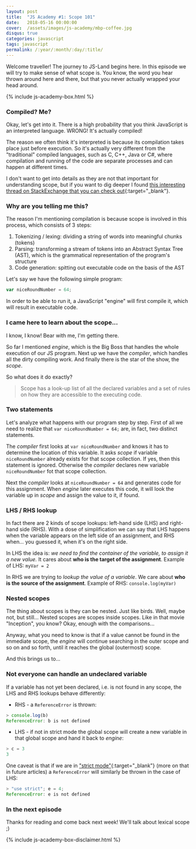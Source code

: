 ```yaml
---
layout: post
title:  "JS Academy #1: Scope 101"
date:   2018-05-16 00:00:00
cover:	/assets/images/js-academy/mbp-coffee.jpg
disqus: true
categories: javascript
tags: javascript
permalink: /:year/:month/:day/:title/
---
```


Welcome traveller! The journey to JS-Land begins here. In this episode we will try to make sense of what scope is. You know, the word you hear thrown around here and there, but that you never actually wrapped your head around.

{% include js-academy-box.html %}

### Compiled? Me?

Okay, let's get into it. There is a high probability that you think JavaScript is an interpreted language. WRONG! It's actually compiled! 
<!-- But don't beat yourself too hard if you didn't know that, I just learned it recently too.  -->

The reason we often think it's interpreted is because its compilation takes place just before execution. So it's actually very different from the "traditional" compiled languages, such as C, C++, Java or C#, where compilation and running of the code are separate processes and can happen at different times.

I don't want to get into details as they are not that important for understanding scope, but if you want to dig deeper I found [this interesting thread on StackExchange that you can check out](https://softwareengineering.stackexchange.com/questions/138521/is-javascript-interpreted-by-design){:target="_blank"}.

### Why are you telling me this?

The reason I'm mentioning compilation is because scope is involved in this process, which consists of 3 steps:
<!-- when JavaScript is processed, it typically undergoes three steps characteristic for compilation: -->

1. Tokenizing / lexing: dividing a string of words into meaningful chunks (tokens)
2. Parsing: transforming a stream of tokens into an Abstract Syntax Tree (AST), which is the grammatical representation of the program's structure
3. Code generation: spitting out executable code on the basis of the AST

Let's say we have the following simple program:

```javascript
var niceRoundNumber = 64;
```

In order to be able to run it, a JavaScript "engine" will first compile it, which will result in executable code. 
<!-- (depending on the engine it can be some bytecode or pure machine code). <--- REFERENCE NEEDED -->

### I came here to learn about the scope...

I know, I know! Bear with me, I'm getting there.

So far I mentioned *engine*, which is the Big Boss that handles the whole execution of our JS program.
Next up we have the *compiler*, which handles all the dirty compiling work.
And finally there is the star of the show, the *scope*.

So what does it do exactly? 
> Scope has a look-up list of all the declared variables and a set of rules on how they are accessible to the executing code.

### Two statements

Let's analyze what happens with our program step by step.
First of all we need to realize that `var niceRoundNumber = 64;` are, in fact, two distinct statements.

The *compiler* first looks at `var niceRoundNumber` and knows it has to determine the location of this variable. 
It asks *scope* if variable `niceRoundNumber` already exists for that scope collection. 
If yes, then this statement is ignored.
Otherwise the *compiler* declares new variable `niceRoundNumber` fot that scope collection.

Next the *compiler* looks at `niceRoundNumber = 64` and generates code for this assignment.
When *engine* later executes this code, it will look the variable up in *scope* and assign the value to it, if found.

### LHS / RHS lookup

In fact there are 2 kinds of scope lookups: left-hand side (LHS) and right-hand side (RHS).
With a dose of simplification we can say that LHS happens when the variable appears on the left side of an assignment, and RHS when... you guessed it, when it's on the right side.

In LHS the idea is: *we need to find the container of the variable, to assign it a new value.*
It cares about __who is the target of the assignment__.
Example of LHS: `myVar = 2`

In RHS we are trying to *lookup the value of a variable*.
We care about __who is the source of the assignment__.
Example of RHS: `console.log(myVar)`

### Nested scopes

The thing about scopes is they can be nested. Just like birds. Well, maybe not, but still...
Nested scopes are scopes inside scopes. Like in that movie "Inception", you know? 
Okay, enough with the comparisons...

Anyway, what you need to know is that if a value cannot be found in the immediate scope, the *engine* will continue searching in the outer scope and so on and so forth, until it reaches the global (outermost) scope.

And this brings us to...

### Not everyone can handle an undeclared variable

If a variable has not yet been declared, i.e. is not found in any scope, the LHS and RHS lookups behave differently:

* RHS - a `ReferenceError` is thrown:
```javascript
> console.log(b)
ReferenceError: b is not defined
```
* LHS - if not in strict mode the global scope will create a new variable in that global scope and hand it back to *engine*:
```javascript
> c = 3
3
```

One caveat is that if we are in ["strict mode"](https://developer.mozilla.org/en-US/docs/Web/JavaScript/Reference/Functions_and_function_scope/Strict_mode){:target="_blank"} (more on that in future articles) a `ReferenceError` will similarly be thrown in the case of LHS:
```javascript
> "use strict"; e = 4;
ReferenceError: e is not defined
```

### In the next episode

Thanks for reading and come back next week! We'll talk about lexical scope ;)

{% include js-academy-box-disclaimer.html %}
